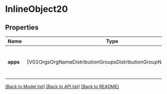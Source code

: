 # InlineObject20

## Properties
Name | Type | Description | Notes
------------ | ------------- | ------------- | -------------
**apps** | [V01OrgsOrgNameDistributionGroupsDistributionGroupNameAppsApps] | The list of apps to add to distribution group | [optional] 

[[Back to Model list]](../README.md#documentation-for-models) [[Back to API list]](../README.md#documentation-for-api-endpoints) [[Back to README]](../README.md)


